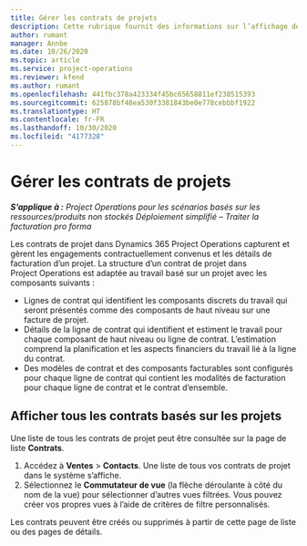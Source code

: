 ```yaml
---
title: Gérer les contrats de projets
description: Cette rubrique fournit des informations sur l’affichage de contrats basés sur un projet.
author: rumant
manager: Annbe
ms.date: 10/26/2020
ms.topic: article
ms.service: project-operations
ms.reviewer: kfend
ms.author: rumant
ms.openlocfilehash: 441fbc378a423334f45bc65658811ef238515393
ms.sourcegitcommit: 625878bf48ea530f3381843be0e778cebbbf1922
ms.translationtype: HT
ms.contentlocale: fr-FR
ms.lasthandoff: 10/30/2020
ms.locfileid: "4177328"
---
```

# <a name="manage-project-contracts"></a>Gérer les contrats de projets

_**S’applique à :** Project Operations pour les scénarios basés sur les ressources/produits non stockés Déploiement simplifié – Traiter la facturation pro forma_

Les contrats de projet dans Dynamics 365 Project Operations capturent et gèrent les engagements contractuellement convenus et les détails de facturation d’un projet. La structure d’un contrat de projet dans Project Operations est adaptée au travail basé sur un projet avec les composants suivants :

- Lignes de contrat qui identifient les composants discrets du travail qui seront présentés comme des composants de haut niveau sur une facture de projet.
- Détails de la ligne de contrat qui identifient et estiment le travail pour chaque composant de haut niveau ou ligne de contrat. L’estimation comprend la planification et les aspects financiers du travail lié à la ligne du contrat.
- Des modèles de contrat et des composants facturables sont configurés pour chaque ligne de contrat qui contient les modalités de facturation pour chaque ligne de contrat et le contrat d’ensemble.

## <a name="view-all-project-based-contracts"></a>Afficher tous les contrats basés sur les projets

Une liste de tous les contrats de projet peut être consultée sur la page de liste **Contrats**. 

1. Accédez à **Ventes** > **Contacts**. Une liste de tous vos contrats de projet dans le système s’affiche. 
2. Sélectionnez le **Commutateur de vue** (la flèche déroulante à côté du nom de la vue) pour sélectionner d’autres vues filtrées. Vous pouvez créer vos propres vues à l’aide de critères de filtre personnalisés.

Les contrats peuvent être créés ou supprimés à partir de cette page de liste ou des pages de détails.
